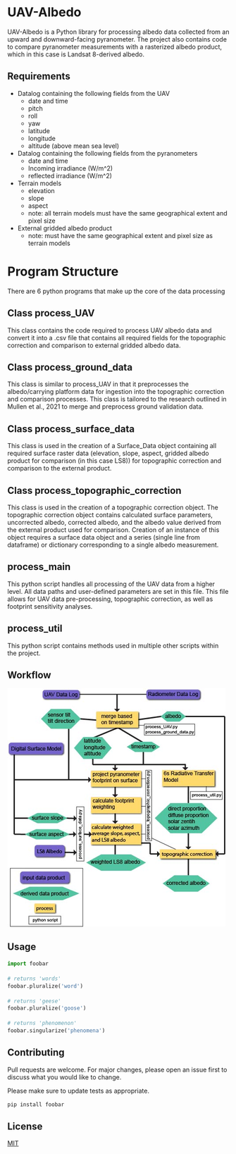 # UAV-Albedo

UAV-Albedo is a Python library for processing albedo data collected from an upward and downward-facing pyranometer. The project also contains code to compare pyranometer measurements with a rasterized albedo product, which in this case is Landsat 8-derived albedo.

## Requirements
* Datalog containing the following fields from the UAV
	* date and time
	* pitch
	* roll
	* yaw
	* latitude
	* longitude
	* altitude (above mean sea level)
* Datalog containing the following fields from the pyranometers
	* date and time
	* Incoming irradiance (W/m^2)
	* reflected irradiance (W/m^2)
* Terrain models 
	* elevation
	* slope
	* aspect
	* note: all terrain models must have the same geographical extent and pixel size
* External gridded albedo product
	* note: must have the same geographical extent and pixel size as terrain models

# Program Structure
There are 6 python programs that make up the core of the data processing

## Class process_UAV
This class contains the code required to process UAV albedo data and convert it into a .csv file that contains all required fields for the topographic correction and comparison to external gridded albedo data.

## Class process_ground_data
This class is similar to process_UAV in that it preprocesses the albedo/carrying platform data for ingestion into the topographic correction and comparison processes. This class is tailored to the research outlined in Mullen et al., 2021 to merge and preprocess ground validation data.

## Class process_surface_data
This class is used in the creation of a Surface_Data object containing all required surface raster data (elevation, slope, aspect, gridded albedo product for comparison (in this case LS8)) for topographic correction and comparison to the external product.

## Class process_topographic_correction
This class is used in the creation of a topographic correction object. The topographic correction object contains calculated surface parameters, uncorrected albedo, corrected albedo, and the albedo value derived from the external product used for comparison. Creation of an instance of this object requires a surface data object and a series (single line from dataframe) or dictionary corresponding to a single albedo measurement.

## process_main
This python script handles all processing of the UAV data from a higher level. All data paths and user-defined parameters are set in this file. This file allows for UAV data pre-processing, topographic correction, as well as footprint sensitivity analyses.

## process_util
This python script contains methods used in multiple other scripts within the project.

## Workflow

![image](workflow.jpg)

## Usage

```python
import foobar

# returns 'words'
foobar.pluralize('word')

# returns 'geese'
foobar.pluralize('goose')

# returns 'phenomenon'
foobar.singularize('phenomena')
```

## Contributing
Pull requests are welcome. For major changes, please open an issue first to discuss what you would like to change.

Please make sure to update tests as appropriate.

```bash
pip install foobar
```

## License
[MIT](https://choosealicense.com/licenses/mit/)